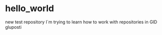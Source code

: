 # hello_world
new test repository
I`m trying to learn how to work with repositories in GID
gluposti
